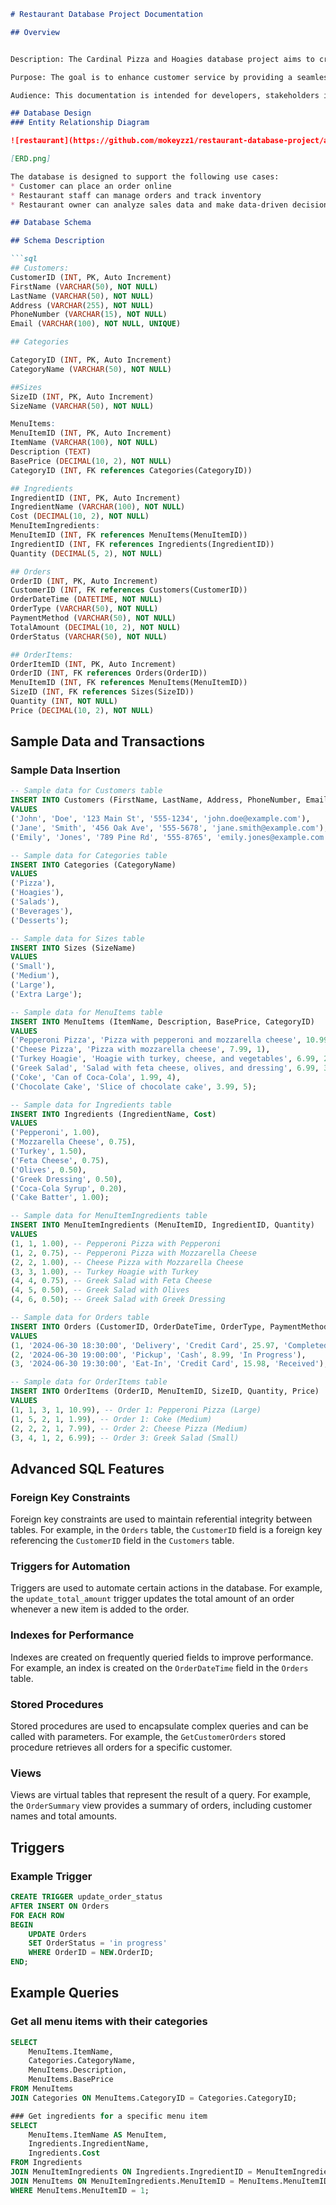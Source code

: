 ```markdown
# Restaurant Database Project Documentation

## Overview


Description: The Cardinal Pizza and Hoagies database project aims to create an efficient online ordering system for a small restaurant. This system enables customers to place orders online, facilitates order management for the restaurant staff, and tracks inventory to ensure timely order fulfillment. 

Purpose: The goal is to enhance customer service by providing a seamless ordering experience, optimizing operational efficiency through automated order processing, and improving decision-making with data-driven insights from the database. 

Audience: This documentation is intended for developers, stakeholders interested in restaurant operations, and potential employers seeking insight into your database design and implementation skills. 

## Database Design
### Entity Relationship Diagram

![restaurant](https://github.com/mokeyzz1/restaurant-database-project/assets/174388353/1a03dde6-baf6-45f3-a872-ab4d0cdd9103)

[ERD.png] 

The database is designed to support the following use cases:
* Customer can place an order online
* Restaurant staff can manage orders and track inventory    
* Restaurant owner can analyze sales data and make data-driven decisions

## Database Schema

## Schema Description

```sql
## Customers: 
CustomerID (INT, PK, Auto Increment) 
FirstName (VARCHAR(50), NOT NULL) 
LastName (VARCHAR(50), NOT NULL) 
Address (VARCHAR(255), NOT NULL) 
PhoneNumber (VARCHAR(15), NOT NULL) 
Email (VARCHAR(100), NOT NULL, UNIQUE) 

## Categories

CategoryID (INT, PK, Auto Increment) 
CategoryName (VARCHAR(50), NOT NULL) 

##Sizes
SizeID (INT, PK, Auto Increment) 
SizeName (VARCHAR(50), NOT NULL) 

MenuItems: 
MenuItemID (INT, PK, Auto Increment) 
ItemName (VARCHAR(100), NOT NULL) 
Description (TEXT) 
BasePrice (DECIMAL(10, 2), NOT NULL) 
CategoryID (INT, FK references Categories(CategoryID)) 

## Ingredients 
IngredientID (INT, PK, Auto Increment) 
IngredientName (VARCHAR(100), NOT NULL) 
Cost (DECIMAL(10, 2), NOT NULL) 
MenuItemIngredients: 
MenuItemID (INT, FK references MenuItems(MenuItemID)) 
IngredientID (INT, FK references Ingredients(IngredientID)) 
Quantity (DECIMAL(5, 2), NOT NULL) 

## Orders
OrderID (INT, PK, Auto Increment) 
CustomerID (INT, FK references Customers(CustomerID)) 
OrderDateTime (DATETIME, NOT NULL) 
OrderType (VARCHAR(50), NOT NULL) 
PaymentMethod (VARCHAR(50), NOT NULL) 
TotalAmount (DECIMAL(10, 2), NOT NULL) 
OrderStatus (VARCHAR(50), NOT NULL) 

## OrderItems: 
OrderItemID (INT, PK, Auto Increment) 
OrderID (INT, FK references Orders(OrderID)) 
MenuItemID (INT, FK references MenuItems(MenuItemID))
SizeID (INT, FK references Sizes(SizeID)) 
Quantity (INT, NOT NULL) 
Price (DECIMAL(10, 2), NOT NULL)
```

## Sample Data and Transactions 

### Sample Data Insertion

```sql
-- Sample data for Customers table
INSERT INTO Customers (FirstName, LastName, Address, PhoneNumber, Email)
VALUES 
('John', 'Doe', '123 Main St', '555-1234', 'john.doe@example.com'),
('Jane', 'Smith', '456 Oak Ave', '555-5678', 'jane.smith@example.com'),
('Emily', 'Jones', '789 Pine Rd', '555-8765', 'emily.jones@example.com');

-- Sample data for Categories table
INSERT INTO Categories (CategoryName)
VALUES 
('Pizza'),
('Hoagies'),
('Salads'),
('Beverages'),
('Desserts');

-- Sample data for Sizes table
INSERT INTO Sizes (SizeName)
VALUES 
('Small'),
('Medium'),
('Large'),
('Extra Large');

-- Sample data for MenuItems table
INSERT INTO MenuItems (ItemName, Description, BasePrice, CategoryID)
VALUES 
('Pepperoni Pizza', 'Pizza with pepperoni and mozzarella cheese', 10.99, 1),
('Cheese Pizza', 'Pizza with mozzarella cheese', 7.99, 1),
('Turkey Hoagie', 'Hoagie with turkey, cheese, and vegetables', 6.99, 2),
('Greek Salad', 'Salad with feta cheese, olives, and dressing', 6.99, 3),
('Coke', 'Can of Coca-Cola', 1.99, 4),
('Chocolate Cake', 'Slice of chocolate cake', 3.99, 5);

-- Sample data for Ingredients table
INSERT INTO Ingredients (IngredientName, Cost)
VALUES 
('Pepperoni', 1.00),
('Mozzarella Cheese', 0.75),
('Turkey', 1.50),
('Feta Cheese', 0.75),
('Olives', 0.50),
('Greek Dressing', 0.50),
('Coca-Cola Syrup', 0.20),
('Cake Batter', 1.00);

-- Sample data for MenuItemIngredients table
INSERT INTO MenuItemIngredients (MenuItemID, IngredientID, Quantity)
VALUES 
(1, 1, 1.00), -- Pepperoni Pizza with Pepperoni
(1, 2, 0.75), -- Pepperoni Pizza with Mozzarella Cheese
(2, 2, 1.00), -- Cheese Pizza with Mozzarella Cheese
(3, 3, 1.00), -- Turkey Hoagie with Turkey
(4, 4, 0.75), -- Greek Salad with Feta Cheese
(4, 5, 0.50), -- Greek Salad with Olives
(4, 6, 0.50); -- Greek Salad with Greek Dressing

-- Sample data for Orders table
INSERT INTO Orders (CustomerID, OrderDateTime, OrderType, PaymentMethod, TotalAmount, OrderStatus)
VALUES 
(1, '2024-06-30 18:30:00', 'Delivery', 'Credit Card', 25.97, 'Completed'),
(2, '2024-06-30 19:00:00', 'Pickup', 'Cash', 8.99, 'In Progress'),
(3, '2024-06-30 19:30:00', 'Eat-In', 'Credit Card', 15.98, 'Received');

-- Sample data for OrderItems table
INSERT INTO OrderItems (OrderID, MenuItemID, SizeID, Quantity, Price)
VALUES 
(1, 1, 3, 1, 10.99), -- Order 1: Pepperoni Pizza (Large)
(1, 5, 2, 1, 1.99), -- Order 1: Coke (Medium)
(2, 2, 2, 1, 7.99), -- Order 2: Cheese Pizza (Medium)
(3, 4, 1, 2, 6.99); -- Order 3: Greek Salad (Small)
```


## Advanced SQL Features

### Foreign Key Constraints

Foreign key constraints are used to maintain referential integrity between tables. For example, in the `Orders` table, the `CustomerID` field is a foreign key referencing the `CustomerID` field in the `Customers` table.

### Triggers for Automation

Triggers are used to automate certain actions in the database. For example, the `update_total_amount` trigger updates the total amount of an order whenever a new item is added to the order.

### Indexes for Performance

Indexes are created on frequently queried fields to improve performance. For example, an index is created on the `OrderDateTime` field in the `Orders` table.

### Stored Procedures

Stored procedures are used to encapsulate complex queries and can be called with parameters. For example, the `GetCustomerOrders` stored procedure retrieves all orders for a specific customer.

### Views

Views are virtual tables that represent the result of a query. For example, the `OrderSummary` view provides a summary of orders, including customer names and total amounts.

## Triggers

### Example Trigger

```sql
CREATE TRIGGER update_order_status
AFTER INSERT ON Orders
FOR EACH ROW
BEGIN
    UPDATE Orders
    SET OrderStatus = 'in progress'
    WHERE OrderID = NEW.OrderID;
END;
```


## Example Queries

### Get all menu items with their categories
```sql
SELECT 
    MenuItems.ItemName, 
    Categories.CategoryName, 
    MenuItems.Description, 
    MenuItems.BasePrice
FROM MenuItems
JOIN Categories ON MenuItems.CategoryID = Categories.CategoryID;

### Get ingredients for a specific menu item
SELECT 
    MenuItems.ItemName AS MenuItem, 
    Ingredients.IngredientName, 
    Ingredients.Cost
FROM Ingredients
JOIN MenuItemIngredients ON Ingredients.IngredientID = MenuItemIngredients.IngredientID
JOIN MenuItems ON MenuItemIngredients.MenuItemID = MenuItems.MenuItemID
WHERE MenuItems.MenuItemID = 1;
```



